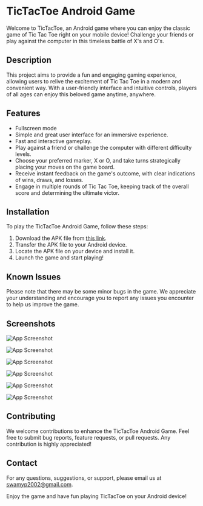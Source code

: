 
# TicTacToe Android Game

Welcome to TicTacToe, an Android game where you can enjoy the classic game of Tic Tac Toe right on your mobile device! Challenge your friends or play against the computer in this timeless battle of X's and O's.
## Description
This project aims to provide a fun and engaging gaming experience, allowing users to relive the excitement of Tic Tac Toe in a modern and convenient way. With a user-friendly interface and intuitive controls, players of all ages can enjoy this beloved game anytime, anywhere.




## Features
- Fullscreen mode
- Simple and great user interface for an immersive experience.
- Fast and interactive gameplay.
- Play against a friend or challenge the computer with different difficulty levels.
- Choose your preferred marker, X or O, and take turns strategically placing your moves on the game board.
- Receive instant feedback on the game's outcome, with clear indications of wins, draws, and losses.
- Engage in multiple rounds of Tic Tac Toe, keeping track of the overall score and determining the ultimate victor.


## Installation

To play the TicTacToe Android Game, follow these steps:
1. Download the APK file from [this link](https://github.com/swamy3697/for-ReadMe-Files/blob/main/TicTacToe%20files/tictactoe.apk).
2. Transfer the APK file to your Android device.
3. Locate the APK file on your device and install it.
4. Launch the game and start playing!
## Known Issues

Please note that there may be some minor bugs in the game. We appreciate your understanding and encourage you to report any issues you encounter to help us improve the game.

## Screenshots


![App Screenshot](https://github.com/swamy3697/TitTacToe-Android-App/blob/master/ic_launcherpng.png)


![App Screenshot](https://github.com/swamy3697/for-ReadMe-Files/blob/main/TicTacToe%20files/titacToe-1.jpg)



![App Screenshot](https://github.com/swamy3697/for-ReadMe-Files/blob/main/TicTacToe%20files/enterNames.jpg)

![App Screenshot](https://github.com/swamy3697/for-ReadMe-Files/blob/main/TicTacToe%20files/gameBord.jpg)

![App Screenshot](https://github.com/swamy3697/for-ReadMe-Files/blob/main/TicTacToe%20files/titTacToe.jpg)

![App Screenshot](https://github.com/swamy3697/for-ReadMe-Files/blob/main/TicTacToe%20files/DrawImagejpg.jpg)





## Contributing
We welcome contributions to enhance the TicTacToe Android Game. Feel free to submit bug reports, feature requests, or pull requests. Any contribution is highly appreciated!
## Contact
For any questions, suggestions, or support, please email us at swamyp2002@gmail.com.

Enjoy the game and have fun playing TicTacToe on your Android device!
